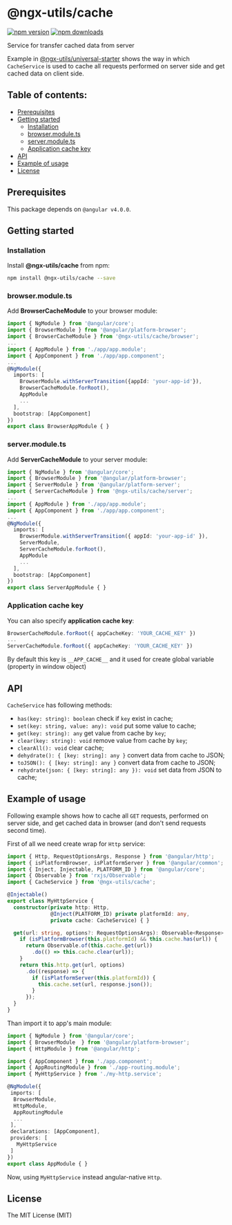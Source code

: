 # @ngx-utils/cache

[![npm version](https://badge.fury.io/js/%40ngx-utils%2Fcache.svg)](https://badge.fury.io/js/%40ngx-utils%2Fcache) [![npm downloads](https://img.shields.io/npm/dm/@ngx-utils/cache.svg)](https://www.npmjs.com/package/@ngx-utils/cache)

Service for transfer cached data from server

Example in [@ngx-utils/universal-starter](https://github.com/ngx-utils/universal-starter/blob/master/src/app/auth-http.service.ts#L19) shows the way in which `CacheService` is used to cache all requests performed on server side and get cached data on client side.

## Table of contents:
- [Prerequisites](#prerequisites)
- [Getting started](#getting-started)
    - [Installation](#installation)
    - [browser.module.ts](#browsermodulets)
    - [server.module.ts](#servermodulets)
    - [Application cache key](#application-cache-key)
- [API](#api)
- [Example of usage](#example-of-usage)
- [License](#license)

## Prerequisites

This package depends on `@angular v4.0.0`.

## Getting started

### Installation

Install **@ngx-utils/cache** from npm:
```bash
npm install @ngx-utils/cache --save
```

### browser.module.ts

Add **BrowserCacheModule** to your browser module:
```ts
import { NgModule } from '@angular/core';
import { BrowserModule } from '@angular/platform-browser';
import { BrowserCacheModule } from '@ngx-utils/cache/browser';
...
import { AppModule } from './app/app.module';
import { AppComponent } from './app/app.component';
...
@NgModule({
  imports: [
    BrowserModule.withServerTransition({appId: 'your-app-id'}),
    BrowserCacheModule.forRoot(),
    AppModule
    ...
  ],
  bootstrap: [AppComponent]
})
export class BrowserAppModule { }

```

### server.module.ts

Add **ServerCacheModule** to your server module:
```ts
import { NgModule } from '@angular/core';
import { BrowserModule } from '@angular/platform-browser';
import { ServerModule } from '@angular/platform-server';
import { ServerCacheModule } from '@ngx-utils/cache/server';
...
import { AppModule } from './app/app.module';
import { AppComponent } from './app/app.component';
...
@NgModule({
  imports: [
    BrowserModule.withServerTransition({ appId: 'your-app-id' }),
    ServerModule,
    ServerCacheModule.forRoot(),
    AppModule
    ...
  ],
  bootstrap: [AppComponent]
})
export class ServerAppModule { }

```

### Application cache key

You can also specify **application cache key**:
```ts
BrowserCacheModule.forRoot({ appCacheKey: 'YOUR_CACHE_KEY' })
...
ServerCacheModule.forRoot({ appCacheKey: 'YOUR_CACHE_KEY' })
```
By default this key is ```__APP_CACHE__``` and it used for create global variable (property in window object)

## API

`CacheService` has following methods:
- `has(key: string): boolean` check if `key` exist in cache;
- `set(key: string, value: any): void` put some value to cache;
- `get(key: string): any` get value from cache by `key`;
- `clear(key: string): void` remove value from cache by `key`;
- `clearAll(): void` clear cache;
- `dehydrate(): { [key: string]: any }` convert data from cache to JSON;
- `toJSON(): { [key: string]: any }` convert data from cache to JSON;
- `rehydrate(json: { [key: string]: any }): void` set data from JSON to cache;

## Example of usage

Following example shows how to cache all `GET` requests, performed on server side, and get cached data in browser (and don't send requests second time).

First of all we need create wrap for `Http` service:
```ts
import { Http, RequestOptionsArgs, Response } from '@angular/http';
import { isPlatformBrowser, isPlatformServer } from '@angular/common';
import { Inject, Injectable, PLATFORM_ID } from '@angular/core';
import { Observable } from 'rxjs/Observable';
import { CacheService } from '@ngx-utils/cache';

@Injectable()
export class MyHttpService {
  constructor(private http: Http,
              @Inject(PLATFORM_ID) private platformId: any,
              private cache: CacheService) { }

  get(url: string, options?: RequestOptionsArgs): Observable<Response> {
    if (isPlatformBrowser(this.platformId) && this.cache.has(url)) {
      return Observable.of(this.cache.get(url))
        .do(() => this.cache.clear(url));
    }
    return this.http.get(url, options)
      .do((response) => {
        if (isPlatformServer(this.platformId)) {
          this.cache.set(url, response.json());
        }
      });
  }
}

```

Than import it to app's main module:
```ts
import { NgModule } from '@angular/core';
import { BrowserModule  } from '@angular/platform-browser';
import { HttpModule } from '@angular/http';

import { AppComponent } from './app.component';
import { AppRoutingModule } from './app-routing.module';
import { MyHttpService } from './my-http.service';

@NgModule({
 imports: [
  BrowserModule,
  HttpModule,
  AppRoutingModule
  ...
 ],
 declarations: [AppComponent],
 providers: [
   MyHttpService
 ]
})
export class AppModule { }

```

Now, using `MyHttpService` instead angular-native `Http`.

## License

The MIT License (MIT)

